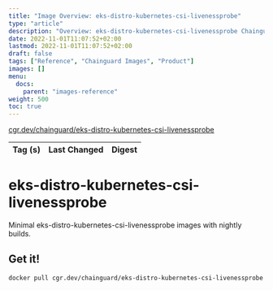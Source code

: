 ```yaml
---
title: "Image Overview: eks-distro-kubernetes-csi-livenessprobe"
type: "article"
description: "Overview: eks-distro-kubernetes-csi-livenessprobe Chainguard Image"
date: 2022-11-01T11:07:52+02:00
lastmod: 2022-11-01T11:07:52+02:00
draft: false
tags: ["Reference", "Chainguard Images", "Product"]
images: []
menu:
  docs:
    parent: "images-reference"
weight: 500
toc: true
---
```


[cgr.dev/chainguard/eks-distro-kubernetes-csi-livenessprobe](https://github.com/chainguard-images/images/tree/main/images/eks-distro-kubernetes-csi-livenessprobe)

| Tag (s) | Last Changed | Digest |
|---------|--------------|--------|

# eks-distro-kubernetes-csi-livenessprobe

Minimal eks-distro-kubernetes-csi-livenessprobe images with nightly builds.

## Get it!

```shell
docker pull cgr.dev/chainguard/eks-distro-kubernetes-csi-livenessprobe
```
